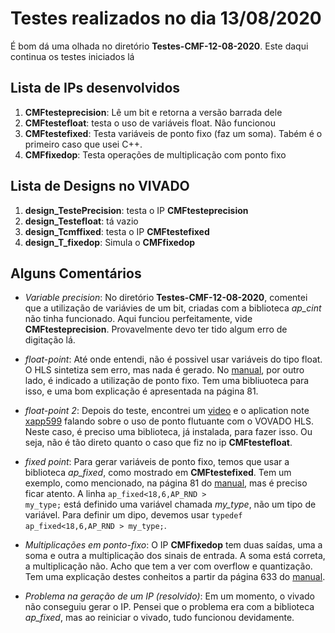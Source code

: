 # Testes realizados no dia 13/08/2020

É bom dá uma olhada no diretório **Testes-CMF-12-08-2020**. Este daqui continua os testes iniciados lá


## Lista de IPs desenvolvidos

1. **CMFtesteprecision**: Lê um bit e retorna a versão barrada dele
2. **CMFtestefloat**: testa o uso de variáveis float. Não funcionou
3. **CMFtestefixed**: Testa variáveis de ponto fixo (faz um soma). Tabém é o primeiro caso que usei C++.
4. **CMFfixedop**: Testa operações de multiplicação com ponto fixo


## Lista de Designs no VIVADO

1. **design_TestePrecision**: testa o IP **CMFtesteprecision**
2. **design_Testefloat**: tá vazio
3. **design_Tcmffixed**: testa o IP **CMFtestefixed**
4. **design_T_fixedop**: Simula o **CMFfixedop**


## Alguns Comentários

* *Variable precision*:
  No diretório **Testes-CMF-12-08-2020**, comentei que a utilização de variávies de um bit, criadas com a biblioteca *ap_cint* não tinha funcionado. Aqui funciou perfeitamente, vide **CMFtesteprecision**. Provavelmente devo ter tido algum erro de digitação lá.

* *float-point*:
Até onde entendi, não é possivel usar variáveis do tipo float. O HLS sintetiza sem erro, mas nada é gerado. No [manual](https://www.xilinx.com/support/documentation/sw_manuals/xilinx2017_4/ug902-vivado-high-level-synthesis.pdf), por outro lado, é indicado a utilização de ponto fixo. Tem uma bibliuoteca para isso, e uma bom explicação é apresentada na página 81. 

* *float-point 2*:
Depois do teste, encontrei um [video](https://www.xilinx.com/video/hardware/vivado-hls-sw-libraries-in-your-c-system-c-code.html) e o aplication note  [xapp599](https://www.xilinx.com/support/documentation/application_notes/xapp599-floating-point-vivado-hls.pdf) falando sobre o uso de ponto flutuante com o VOVADO HLS. Neste caso, é preciso uma biblioteca, já instalada, para fazer isso. Ou seja, não é tão direto quanto o caso que fiz no ip **CMFtestefloat**.


* *fixed point*:
  Para gerar variáveis de ponto fixo, temos que usar a biblioteca *ap_fixed*, como mostrado em **CMFtestefixed**.  Tem um exemplo, como mencionado, na página 81 do [manual](https://www.xilinx.com/support/documentation/sw_manuals/xilinx2017_4/ug902-vivado-high-level-synthesis.pdf), mas é preciso ficar atento. A linha <code>ap_fixed<18,6,AP_RND > my_type;</code> está definido uma variável chamada *my_type*, não um tipo de variável. Para definir um dipo, devemos usar <code>typedef ap_fixed<18,6,AP_RND > my_type;</code>.

* *Multiplicações em ponto-fixo*:
O IP **CMFfixedop** tem duas saídas, uma a soma e outra a multiplicação dos sinais de entrada. A soma está correta, a multiplicação não. Acho que tem a ver com overflow e quantização. Tem uma explicação destes conheitos a partir da página 633 do [manual](https://www.xilinx.com/support/documentation/sw_manuals/xilinx2017_4/ug902-vivado-high-level-synthesis.pdf).

* *Problema na geração de um IP (resolvido)*:
  Em um momento, o vivado não conseguiu gerar o IP. Pensei que o problema era com a biblioteca *ap_fixed*, mas ao reiniciar o vivado, tudo funcionou devidamente.


